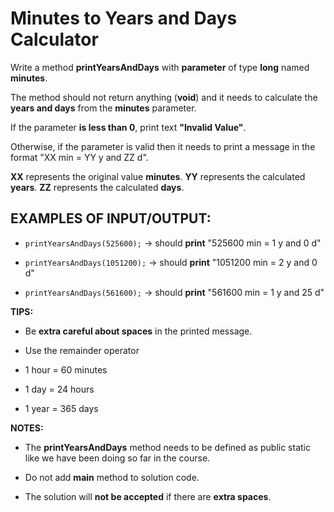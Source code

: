 # Minutes to Years and Days Calculator

Write a method **printYearsAndDays** with **parameter** of type **long** named **minutes**.

The method should not return anything (**void**) and it needs to calculate the **years and days** from the **minutes** parameter.

If the parameter **is less than 0**, print text **"Invalid Value"**.

Otherwise, if the parameter is valid then it needs to print a message in the format "XX min = YY y and ZZ d".

**XX** represents the original value **minutes**.
**YY** represents the calculated **years**.
**ZZ** represents the calculated **days**.


## EXAMPLES OF INPUT/OUTPUT:

* `printYearsAndDays(525600);`  → should **print** "525600 min = 1 y and 0 d"

* `printYearsAndDays(1051200);` → should **print** "1051200 min = 2 y and 0 d"

* `printYearsAndDays(561600);`  → should **print** "561600 min = 1 y and 25 d"


**TIPS:**

* Be **extra careful about spaces** in the printed message.

* Use the remainder operator

* 1 hour = 60 minutes

* 1 day = 24 hours

* 1 year = 365 days

**NOTES:**

* The **printYearsAndDays** method needs to be defined as public static like we have been doing so far in the course.

* Do not add **main** method to solution code.

* The solution will **not be accepted** if there are **extra spaces**.